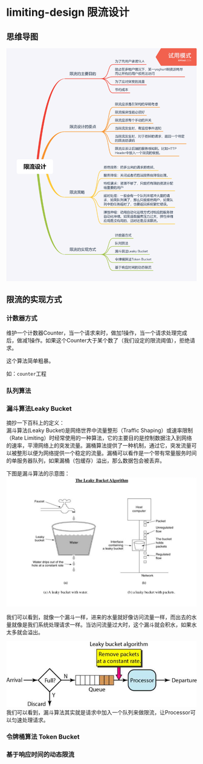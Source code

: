 # limiting-design 限流设计
## 思维导图
![limiting-design.png](https://github.com/qinxiongzhou/distributedSystem/blob/master/limiting-design/limiting-design.png)

## 限流的实现方式
### 计数器方式
维护一个计数器Counter，当一个请求来时，做加1操作，当一个请求处理完成后，做减1操作。如果这个Counter大于某个数了（我们设定的限流阈值），拒绝请求。     

这个算法简单粗暴。   

如：`counter`工程    

### 队列算法


### 漏斗算法Leaky Bucket
摘抄一下百科上的定义：    
漏斗算法(Leaky Bucket)是网络世界中流量整形（Traffic Shaping）或速率限制（Rate Limiting）时经常使用的一种算法，它的主要目的是控制数据注入到网络的速率，平滑网络上的突发流量。漏桶算法提供了一种机制，通过它，突发流量可以被整形以便为网络提供一个稳定的流量。漏桶可以看作是一个带有常量服务时间的单服务器队列，如果漏桶（包缓存）溢出，那么数据包会被丢弃。    
    
下图是漏斗算法的示意图：      
![leaky-bucket1.png](https://github.com/qinxiongzhou/distributedSystem/blob/master/limiting-design/leaky-bucket1.png)    

我们可以看到，就像一个漏斗一样，进来的水量就好像访问流量一样，而出去的水量就像是我们系统处理请求一样。当访问流量过大时，这个漏斗就会积水，如果水太多就会溢出。           

![leaky-bucket2.png](https://github.com/qinxiongzhou/distributedSystem/blob/master/limiting-design/leaky-bucket2.png)    
我们可以看到，漏斗算法其实就是请求中加入一个队列来做限流，让Processor可以匀速处理请求。

### 令牌桶算法 Token Bucket


### 基于响应时间的动态限流
